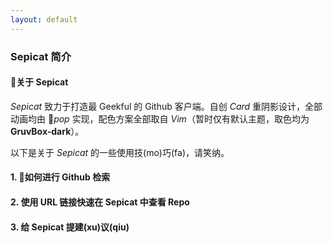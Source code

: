 ```yaml
---
layout: default
---
```


### Sepicat 简介

#### 关于 Sepicat

*Sepicat* 致力于打造最 Geekful 的 Github 客户端。自创 *Card* 重阴影设计，全部动画均由 *pop* 实现，配色方案全部取自 *Vim*（暂时仅有默认主题，取色均为 **GruvBox-dark**）。

以下是关于 *Sepicat* 的一些使用技(mo)巧(fa)，请笑纳。

#### 1. 如何进行 Github 检索

#### 2. 使用 URL 链接快速在 Sepicat 中查看 Repo

#### 3. 给 Sepicat 提建(xu)议(qiu)

